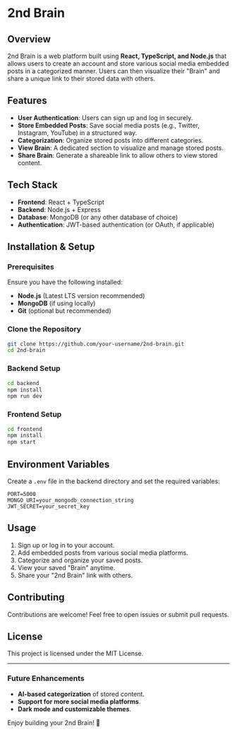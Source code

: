 # 2nd Brain

## Overview
2nd Brain is a web platform built using **React, TypeScript, and Node.js** that allows users to create an account and store various social media embedded posts in a categorized manner. Users can then visualize their "Brain" and share a unique link to their stored data with others.

## Features
- **User Authentication**: Users can sign up and log in securely.
- **Store Embedded Posts**: Save social media posts (e.g., Twitter, Instagram, YouTube) in a structured way.
- **Categorization**: Organize stored posts into different categories.
- **View Brain**: A dedicated section to visualize and manage stored posts.
- **Share Brain**: Generate a shareable link to allow others to view stored content.

## Tech Stack
- **Frontend**: React + TypeScript
- **Backend**: Node.js + Express
- **Database**: MongoDB (or any other database of choice)
- **Authentication**: JWT-based authentication (or OAuth, if applicable)

## Installation & Setup

### Prerequisites
Ensure you have the following installed:
- **Node.js** (Latest LTS version recommended)
- **MongoDB** (if using locally)
- **Git** (optional but recommended)

### Clone the Repository
```sh
git clone https://github.com/your-username/2nd-brain.git
cd 2nd-brain
```

### Backend Setup
```sh
cd backend
npm install
npm run dev
```

### Frontend Setup
```sh
cd frontend
npm install
npm start
```

## Environment Variables
Create a `.env` file in the backend directory and set the required variables:
```
PORT=5000
MONGO_URI=your_mongodb_connection_string
JWT_SECRET=your_secret_key
```

## Usage
1. Sign up or log in to your account.
2. Add embedded posts from various social media platforms.
3. Categorize and organize your saved posts.
4. View your saved "Brain" anytime.
5. Share your "2nd Brain" link with others.

## Contributing
Contributions are welcome! Feel free to open issues or submit pull requests.

## License
This project is licensed under the MIT License.

---

### Future Enhancements
- **AI-based categorization** of stored content.
- **Support for more social media platforms**.
- **Dark mode and customizable themes**.

Enjoy building your 2nd Brain! 🚀

